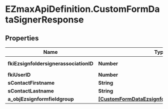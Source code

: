 # EZmaxApiDefinition.CustomFormDataSignerResponse

## Properties

Name | Type | Description | Notes
------------ | ------------- | ------------- | -------------
**fkiEzsignfoldersignerassociationID** | **Number** | The unique ID of the Ezsignfoldersignerassociation | 
**fkiUserID** | **Number** | The unique ID of the User | [optional] 
**sContactFirstname** | **String** | The First name of the contact | 
**sContactLastname** | **String** | The Last name of the contact | 
**a_objEzsignformfieldgroup** | [**[CustomFormDataEzsignformfieldgroupResponse]**](CustomFormDataEzsignformfieldgroupResponse.md) |  | 


